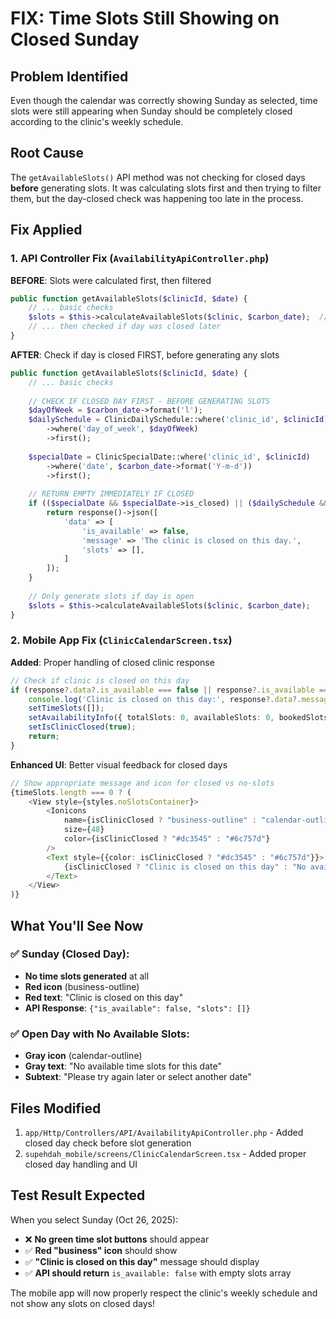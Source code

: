 # FIX: Time Slots Still Showing on Closed Sunday

## Problem Identified
Even though the calendar was correctly showing Sunday as selected, time slots were still appearing when Sunday should be completely closed according to the clinic's weekly schedule.

## Root Cause
The `getAvailableSlots()` API method was not checking for closed days **before** generating slots. It was calculating slots first and then trying to filter them, but the day-closed check was happening too late in the process.

## Fix Applied

### 1. **API Controller Fix** (`AvailabilityApiController.php`)

**BEFORE**: Slots were calculated first, then filtered
```php
public function getAvailableSlots($clinicId, $date) {
    // ... basic checks
    $slots = $this->calculateAvailableSlots($clinic, $carbon_date);  // Generated slots first
    // ... then checked if day was closed later
}
```

**AFTER**: Check if day is closed FIRST, before generating any slots
```php
public function getAvailableSlots($clinicId, $date) {
    // ... basic checks
    
    // CHECK IF CLOSED DAY FIRST - BEFORE GENERATING SLOTS
    $dayOfWeek = $carbon_date->format('l');
    $dailySchedule = ClinicDailySchedule::where('clinic_id', $clinicId)
        ->where('day_of_week', $dayOfWeek)
        ->first();
        
    $specialDate = ClinicSpecialDate::where('clinic_id', $clinicId)
        ->where('date', $carbon_date->format('Y-m-d'))
        ->first();
        
    // RETURN EMPTY IMMEDIATELY IF CLOSED
    if (($specialDate && $specialDate->is_closed) || ($dailySchedule && $dailySchedule->is_closed)) {
        return response()->json([
            'data' => [
                'is_available' => false,
                'message' => 'The clinic is closed on this day.',
                'slots' => [],
            ]
        ]);
    }
    
    // Only generate slots if day is open
    $slots = $this->calculateAvailableSlots($clinic, $carbon_date);
}
```

### 2. **Mobile App Fix** (`ClinicCalendarScreen.tsx`)

**Added**: Proper handling of closed clinic response
```typescript
// Check if clinic is closed on this day
if (response?.data?.is_available === false || response?.is_available === false) {
    console.log('Clinic is closed on this day:', response?.data?.message || response?.message);
    setTimeSlots([]);
    setAvailabilityInfo({ totalSlots: 0, availableSlots: 0, bookedSlots: 0 });
    setIsClinicClosed(true);
    return;
}
```

**Enhanced UI**: Better visual feedback for closed days
```typescript
// Show appropriate message and icon for closed vs no-slots
{timeSlots.length === 0 ? (
    <View style={styles.noSlotsContainer}>
        <Ionicons 
            name={isClinicClosed ? "business-outline" : "calendar-outline"} 
            size={48} 
            color={isClinicClosed ? "#dc3545" : "#6c757d"} 
        />
        <Text style={{color: isClinicClosed ? "#dc3545" : "#6c757d"}}>
            {isClinicClosed ? "Clinic is closed on this day" : "No available time slots"}
        </Text>
    </View>
)}
```

## What You'll See Now

### ✅ **Sunday (Closed Day)**:
- **No time slots generated** at all
- **Red icon** (business-outline) 
- **Red text**: "Clinic is closed on this day"
- **API Response**: `{"is_available": false, "slots": []}`

### ✅ **Open Day with No Available Slots**:
- **Gray icon** (calendar-outline)
- **Gray text**: "No available time slots for this date"
- **Subtext**: "Please try again later or select another date"

## Files Modified
1. `app/Http/Controllers/API/AvailabilityApiController.php` - Added closed day check before slot generation
2. `supehdah_mobile/screens/ClinicCalendarScreen.tsx` - Added proper closed day handling and UI

## Test Result Expected
When you select Sunday (Oct 26, 2025):
- ❌ **No green time slot buttons** should appear
- ✅ **Red "business" icon** should show
- ✅ **"Clinic is closed on this day"** message should display
- ✅ **API should return** `is_available: false` with empty slots array

The mobile app will now properly respect the clinic's weekly schedule and not show any slots on closed days!